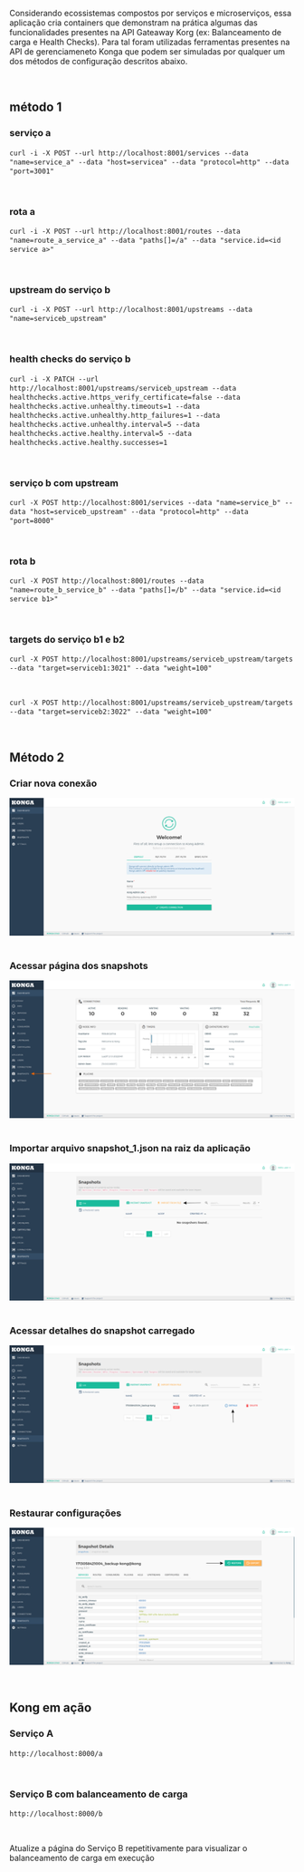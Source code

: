 <p>Considerando ecossistemas compostos por serviços e microserviços, essa aplicação cria containers que demonstram na prática algumas das funcionalidades presentes na API Gateaway Korg (ex: Balanceamento de carga e Health Checks). 
Para tal foram utilizadas ferramentas presentes na API de gerenciameneto Konga que podem ser simuladas por qualquer um dos métodos de configuração descritos abaixo.</p>

&nbsp;
## método 1

### serviço a
```dosini
curl -i -X POST --url http://localhost:8001/services --data "name=service_a" --data "host=servicea" --data "protocol=http" --data "port=3001"
```

&nbsp;
### rota a
```dosini
curl -i -X POST --url http://localhost:8001/routes --data "name=route_a_service_a" --data "paths[]=/a" --data "service.id=<id service a>"
```

&nbsp;
### upstream do serviço b
```dosini
curl -i -X POST --url http://localhost:8001/upstreams --data "name=serviceb_upstream"
```

&nbsp;
### health checks do serviço b
```dosini
curl -i -X PATCH --url http://localhost:8001/upstreams/serviceb_upstream --data healthchecks.active.https_verify_certificate=false --data healthchecks.active.unhealthy.timeouts=1 --data healthchecks.active.unhealthy.http_failures=1 --data healthchecks.active.unhealthy.interval=5 --data healthchecks.active.healthy.interval=5 --data healthchecks.active.healthy.successes=1
```

&nbsp;
### serviço b com upstream
```dosini
curl -X POST http://localhost:8001/services --data "name=service_b" --data "host=serviceb_upstream" --data "protocol=http" --data "port=8000"
```

&nbsp;
### rota b
```dosini
curl -X POST http://localhost:8001/routes --data "name=route_b_service_b" --data "paths[]=/b" --data "service.id=<id service b1>"
```

&nbsp;
### targets do serviço b1 e b2
```dosini
curl -X POST http://localhost:8001/upstreams/serviceb_upstream/targets --data "target=serviceb1:3021" --data "weight=100"
```

&nbsp;
```dosini
curl -X POST http://localhost:8001/upstreams/serviceb_upstream/targets --data "target=serviceb2:3022" --data "weight=100"
```

&nbsp;
## Método 2

### Criar nova conexão
![passo 1](/images/1.png)
&nbsp;
### Acessar página dos snapshots
![passo 2](/images/2.png)
&nbsp;
### Importar arquivo snapshot_1.json na raiz da aplicação
![passo 3](/images/3.png)
&nbsp;
### Acessar detalhes do snapshot carregado
![passo 4](/images/4.png)
&nbsp;
### Restaurar configurações
![passo 5](/images/5.png)

&nbsp;
## Kong em ação

### Serviço A
```
http://localhost:8000/a
```

&nbsp;
### Serviço B com balanceamento de carga
```
http://localhost:8000/b
```

&nbsp;

Atualize a página do Serviço B repetitivamente para visualizar o balanceamento de carga em execução
